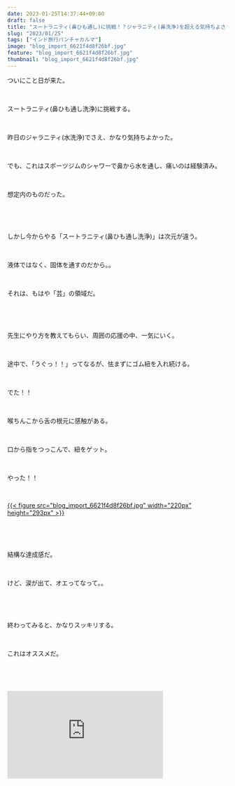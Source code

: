 ```yaml
---
date: 2023-01-25T14:37:44+09:00
draft: false
title: "スートラニティ(鼻ひも通し)に挑戦！？ジャラニティ(鼻洗浄)を超える気持ちよさ？？"
slug: "2023/01/25"
tags: ["インド旅行パンチャカルマ"]
image: "blog_import_6621f4d8f26bf.jpg"
feature: "blog_import_6621f4d8f26bf.jpg"
thumbnail: "blog_import_6621f4d8f26bf.jpg"
---
```

<p>ついにこと日が来た。</p><p> </p><p>スートラニティ(鼻ひも通し洗浄)に挑戦する。</p><p> </p><p>昨日のジャラニティ(水洗浄)でさえ、かなり気持ちよかった。</p><p> </p><p>でも、これはスポーツジムのシャワーで鼻から水を通し、痛いのは経験済み。</p><p> </p><p>想定内のものだった。</p><p> </p><p> </p><p>しかし今からやる「スートラニティ(鼻ひも通し洗浄)」は次元が違う。</p><p> </p><p>液体ではなく、固体を通すのだから。。</p><p> </p><p>それは、もはや「芸」の領域だ。</p><p> </p><p> </p><p>先生にやり方を教えてもらい、周囲の応援の中、一気にいく。</p><p> </p><p>途中で、「うぐっ！！」ってなるが、怯まずにゴム紐を入れ続ける。</p><p> </p><p>でた！！</p><p> </p><p>喉ちんこから舌の根元に感触がある。</p><p> </p><p>口から指をつっこんで、紐をゲット。</p><p> </p><p>やった！！</p><p> </p><p><a href="blog_import_6621f4d8f26bf.jpg">{{< figure src="blog_import_6621f4d8f26bf.jpg" width="220px" height="293px" >}}</a></p><p> </p><p> </p><p>結構な達成感だ。</p><p> </p><p>けど、涙が出て、オエってなって。。</p><p> </p><p> </p><p>終わってみると、かなりスッキリする。</p><p> </p><p>これはオススメだ。</p><p> </p><p> </p><p><iframe allowfullscreen="" class="youtube_iframe" frameborder="0" height="200" src="https://www.youtube.com/embed/S5r8aueDnSI?enablejsapi=1&amp;origin=https%3A%2F%2Fameblo.jp" width="356" data-amb-layout="fill-width" title="動画"></iframe></p><p> </p><p> </p><p> </p><p> </p>

